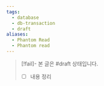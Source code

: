 ```yaml
---
tags:
  - database
  - db-transaction
  - draft
aliases:
  - Phantom Read
  - Phantom read
---
```

> [!fail]- 본 글은 #draft 상태입니다.
> - [ ] 내용 정리